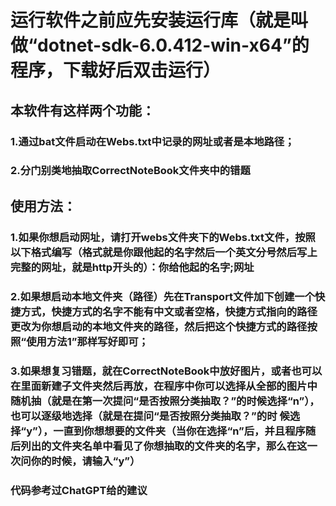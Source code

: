 # 运行软件之前应先安装运行库（就是叫做“dotnet-sdk-6.0.412-win-x64”的程序，下载好后双击运行）
## 本软件有这样两个功能：
### 1.通过bat文件启动在Webs.txt中记录的网址或者是本地路径；
### 2.分门别类地抽取CorrectNoteBook文件夹中的错题

		
## 使用方法：
### 1.如果你想启动网址，请打开webs文件夹下的Webs.txt文件，按照以下格式编写（格式就是你跟他起的名字然后一个英文分号然后写上完整的网址，就是http开头的）：你给他起的名字;网址
### 2.如果想启动本地文件夹（路径）先在Transport文件加下创建一个快捷方式，快捷方式的名字不能有中文或者空格，快捷方式指向的路径更改为你想启动的本地文件夹的路径，然后把这个快捷方式的路径按照“使用方法1”那样写好即可；
### 3.如果想复习错题，就在CorrectNoteBook中放好图片，或者也可以在里面新建子文件夹然后再放，在程序中你可以选择从全部的图片中随机抽（就是在第一次提问“是否按照分类抽取？”的时候选择“n”），也可以逐级地选择（就是在提问“是否按照分类抽取？”的时    候选择“y”），一直到你想想要的文件夹（当你在选择“n”后，并且程序随后列出的文件夹名单中看见了你想抽取的文件夹的名字，那么在这一次问你的时候，请输入“y”）
### 代码参考过ChatGPT给的建议
